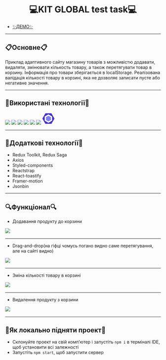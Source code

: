 <h1 align="center">💻KIT GLOBAL test task💻</h1>

 - [✨ДЕМО✨](https://nikachu404.github.io/kitglobal-test-task/)
___

 <h2>📋Основне📋</h2>
Приклад адаптивного сайту магазину товарів з можливістю додавати, видаляти, змінювати кількость товару, а також перетягувати товар в корзину. Інформація про товари зберігається в localStorage. Реалізована валідація кількості товару в корзині, яка не дозволяє записати пусте або негативне значення.

___

<h2>🔮Використані технології🔮</h2>
<div>
  <img width="40px" src="https://cdn.jsdelivr.net/gh/devicons/devicon/icons/html5/html5-original.svg" />
  <img width="40px" src="https://cdn.jsdelivr.net/gh/devicons/devicon/icons/css3/css3-plain.svg" />
  <img width="40px" src="https://cdn.jsdelivr.net/gh/devicons/devicon/icons/javascript/javascript-original.svg" />
  <img width="40px" src="https://cdn.jsdelivr.net/gh/devicons/devicon/icons/typescript/typescript-original.svg" />
  <img width="40px" src="https://cdn.jsdelivr.net/gh/devicons/devicon/icons/react/react-original.svg" />
  <img width="40px" src="https://cdn.jsdelivr.net/gh/devicons/devicon/icons/redux/redux-original.svg" />
  <img width="40px" src="https://github.com/devicons/devicon/blob/master/icons/eslint/eslint-original.svg" />
</div>

___
<h2>🧷Додаткові технології🧷</h2>

 - Redux Toolkit, Redux Saga
 - Axios
 - Styled-components
 - Reactstrap
 - React-toastify
 - Framer-motion
 - Jsonbin
 
___

<h2>🔍Функціонал🔍</h2>

 - Додавання продукту до корзини
 
 ![](https://github.com/nikachu404/kitglobal-test-task/blob/main/src/assets/gif/Adding.gif)
___
  
  - Drag-and-drop(на гіфці чомусь погано видно саме перетягування, але на сайті видно)
 
 ![](https://github.com/nikachu404/kitglobal-test-task/blob/main/src/assets/gif/Drag-and-drop.gif)
 
 ___
   
 - Зміна кількості товару в корзині
 
 ![](https://github.com/nikachu404/kitglobal-test-task/blob/main/src/assets/gif/Quantity.gif)
 ___
  
 - Видалення продукту з корзини
 
 ![](https://github.com/nikachu404/kitglobal-test-task/blob/main/src/assets/gif/Deleting.gif)
 
  ___
 
<h2>📌Як локально підняти проект📌</h2>

- Склонуйте проект на свій комп’ютер і запустіть `npm i` в терміналі IDE, щоб установити всі залежності
- Запустіть `npm start`, щоб запустити сервер
